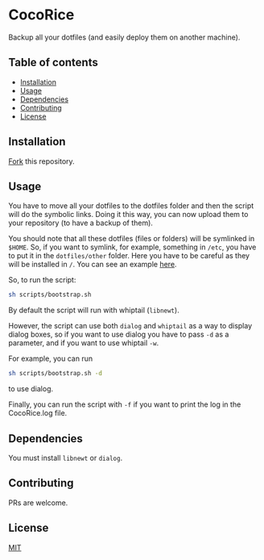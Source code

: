 # CocoRice

Backup all your dotfiles (and easily deploy them on another machine).

## Table of contents
  - [Installation <a name="installation"></a>](#installation-)
  - [Usage <a name="usage"></a>](#usage-)
  - [Dependencies <a name="dependencies"></a>](#dependencies-)
  - [Contributing <a name="contributing"></a>](#contributing-)
  - [License <a name="license"></a>](#license-)

## Installation <a name="installation"></a>

[Fork][1] this repository.

## Usage <a name="usage"></a>

You have to move all your dotfiles to the dotfiles folder and then the script will do the symbolic links. Doing it this way, you can now upload them to your repository (to have a backup of them). 

You should note that all these dotfiles (files or folders) will be symlinked in `$HOME`. So, if you want to symlink, for example, something in `/etc`, you have to put it in the `dotfiles/other` folder. Here you have to be careful as they will be installed in `/`. You can see an example [here][2].

So, to run the script:

```bash
sh scripts/bootstrap.sh
```

By default the script will run with whiptail (`libnewt`). 

However, the script can use both `dialog` and `whiptail` as a way to display dialog boxes, so if you want to use dialog you have to pass `-d` as a parameter, and if you want to use whiptail `-w`.

For example, you can run

```bash
sh scripts/bootstrap.sh -d
```
to use dialog.

Finally, you can run the script with `-f` if you want to print the log in the CocoRice.log file.

## Dependencies <a name="dependencies"></a>

You must install `libnewt` or `dialog`.

## Contributing <a name="contributing"></a>
PRs are welcome.

## License <a name="license"></a>
[MIT](https://choosealicense.com/licenses/mit/)

[1]: https://github.com/santilococo/CocoRice/fork
[2]: https://github.com/santilococo/CocoRice/tree/master/dotfiles/other
